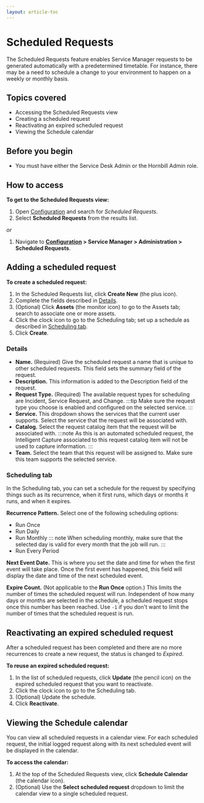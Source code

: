 ```yaml
---
layout: article-toc
---
```

# Scheduled Requests
The Scheduled Requests feature enables Service Manager requests to be generated automatically with a predetermined timetable.  For instance, there may be a need to schedule a change to your environment to happen on a weekly or monthly basis.

## Topics covered
* Accessing the Scheduled Requests view
* Creating a scheduled request
* Reactivating an expired scheduled request
* Viewing the Schedule calendar

## Before you begin
* You must have either the Service Desk Admin or the Hornbill Admin role.

## How to access
**To get to the Scheduled Requests view:**
1. Open [Configuration](/esp-config/getting-started/using-configuration) and search for *Scheduled Requests*.
1. Select **Scheduled Requests** from the results list.

*or*

1. Navigate to **[Configuration](/esp-config/getting-started/using-configuration) > Service Manager > Administration > Scheduled Requests**.

## Adding a scheduled request
**To create a scheduled request:**
1. In the Scheduled Requests list, click **Create New** (the plus icon).
1. Complete the fields described in [Details](/servicemanager-config/administration/scheduled-requests#details).
1. (Optional) Click **Assets** (the monitor icon) to go to the Assets tab; search to associate one or more assets.
1. Click the clock icon to go to the Scheduling tab; set up a schedule as described in [Scheduling tab](/servicemanager-config/administration/scheduled-requests#scheduling).
1. Click **Create**.

### Details
* **Name.** (Required) Give the scheduled request a name that is unique to other scheduled requests. This field sets the summary field of the request.
* **Description.** This information is added to the Description field of the request.
* **Request Type.** (Required) The available request types for scheduling are Incident, Service Request, and Change. 
    :::tip
    Make sure the request type you choose is enabled and configured on the selected service.
    :::
* **Service.** This dropdown shows the services that the current user supports. Select the service that the request will be associated with.
* **Catalog.** Select the request catalog item that the request will be associated with. 
    :::note
    As this is an automated scheduled request, the Intelligent Capture associated to this request catalog item will not be used to capture information.
    :::
* **Team.** Select the team that this request will be assigned to.  Make sure this team supports the selected service.

### Scheduling tab
In the Scheduling tab, you can set a schedule for the request by specifying things such as its recurrence, when it first runs, which days or months it runs, and when it expires.

**Recurrence Pattern.** Select one of the following scheduling options:
* Run Once
* Run Daily
* Run Monthly
    ::: note
    When scheduling monthly, make sure that the selected day is valid for every month that the job will run.
    ::: 
* Run Every Period

**Next Event Date.** This is where you set the date and time for when the first event will take place.  Once the first event has happened, this field will display the date and time of the next scheduled event.

**Expire Count.** (Not applicable to the **Run Once** option.)  This limits the number of times the scheduled request will run.  Independent of how many days or months are selected in the schedule, a scheduled request stops once this number has been reached. 
Use `-1` if you don't want to limit the number of times that the scheduled request is run.

## Reactivating an expired scheduled request
After a scheduled request has been completed and there are no more recurrences to create a new request, the status is changed to *Expired*.  

**To reuse an expired scheduled request:**
1. In the list of scheduled requests, click **Update** (the pencil icon) on the expired scheduled request that you want to reactivate.
1. Click the clock icon to go to the Scheduling tab.
1. (Optional) Update the schedule.
1. Click **Reactivate**.

## Viewing the Schedule calendar
You can view all scheduled requests in a calendar view. For each scheduled request, the initial logged request along with its next scheduled event will be displayed in the calendar.

**To access the calendar:**
1. At the top of the Scheduled Requests view, click **Schedule Calendar** (the calendar icon).
1. (Optional) Use the **Select scheduled request** dropdown to limit the calendar view to a single scheduled request.